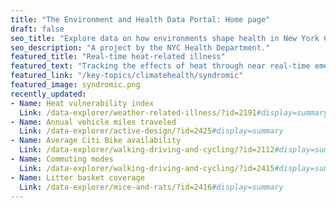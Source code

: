```yaml
---
title: "The Environment and Health Data Portal: Home page"
draft: false
seo_title: "Explore data on how environments shape health in New York City's neighborhoods."
seo_description: "A project by the NYC Health Department."
featured_title: "Real-time heat-related illness"
featured_text: "Tracking the effects of heat through near real-time emergency department visit data."
featured_link: "/key-topics/climatehealth/syndromic"
featured_image: syndromic.png
recently_updated:
- Name: Heat vulnerability index
  Link: /data-explorer/weather-related-illness/?id=2191#display=summary
- Name: Annual vehicle miles traveled
  Link: /data-explorer/active-design/?id=2425#display=summary
- Name: Average Citi Bike availability
  Link: /data-explorer/walking-driving-and-cycling/?id=2112#display=summary
- Name: Commuting modes
  Link: /data-explorer/walking-driving-and-cycling/?id=2415#display=summary
- Name: Litter basket coverage
  Link: /data-explorer/mice-and-rats/?id=2416#display=summary
---
```

